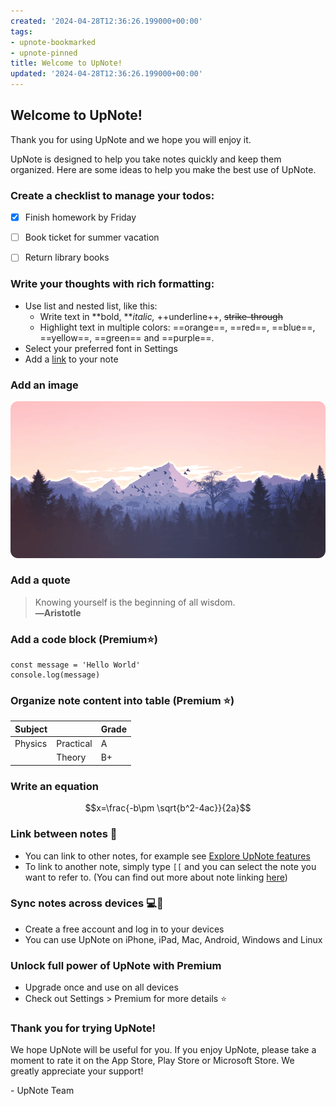 ```yaml
---
created: '2024-04-28T12:36:26.199000+00:00'
tags:
- upnote-bookmarked
- upnote-pinned
title: Welcome to UpNote!
updated: '2024-04-28T12:36:26.199000+00:00'
---
```


## Welcome to UpNote!

Thank you for using UpNote and we hope you will enjoy it.

  

UpNote is designed to help you take notes quickly and keep them organized. Here are some ideas to help you make the best use of UpNote.

  

### Create a checklist to manage your todos:

-   [x] Finish homework by Friday
-   [ ] Book ticket for summer vacation
-   [ ] Return library books

  

### Write your thoughts with rich formatting:

-   Use list and nested list, like this:
    -   Write text in **bold, ***italic,* ++underline++, ~~strike-through~~
    -   Highlight text in multiple colors: ==orange==, ==red==, ==blue==, ==yellow==, ==green== and ==purple==.
-   Select your preferred font in Settings  
-   Add a [link](https://medium.com/upnote) to your note

  

### Add an image

![upnote_sample_image.png](./upnote_sample_image.png)  

  

### Add a quote

> Knowing yourself is the beginning of all wisdom.  
> **―Aristotle**

### 

### Add a code block (Premium⭐)

```
const message = 'Hello World'
console.log(message)
```

###  

### Organize note content into table (Premium ⭐)

| **Subject** |           | **Grade** |
|-------------|-----------|-----------|
| Physics     | Practical | A         |
|             | Theory    | B+        |

  

### Write an equation

$$x=\frac{-b\pm \sqrt{b^2-4ac}}{2a}$$

  

### Link between notes 🔗

-   You can link to other notes, for example see [Explore UpNote features](<./Explore UpNote features.md>)
-   To link to another note, simply type `[[` and you can select the note you want to refer to. (You can find out more about note linking [here](https://medium.com/upnote/bi-directional-links-in-upnote-63631bd36b2a))

  

### Sync notes across devices 💻📱

-   Create a free account and log in to your devices
-   You can use UpNote on iPhone, iPad, Mac, Android, Windows and Linux

  

### Unlock full power of UpNote with Premium

-   Upgrade once and use on all devices  
-   Check out Settings \> Premium for more details ⭐

  

### Thank you for trying UpNote!

We hope UpNote will be useful for you. If you enjoy UpNote, please take a moment to rate it on the App Store, Play Store or Microsoft Store. We greatly appreciate your support!

  

\- UpNote Team